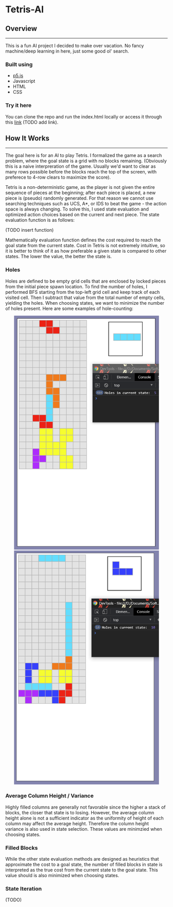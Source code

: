 # Tetris-AI

## Overview
* * *

This is a fun AI project I decided to make over vacation. No fancy machine/deep
learning in here, just some good ol' search. 

### Built using
* [p5.js](https://p5js.org/)
* Javascript 
* HTML
* CSS

### Try it here
You can clone the repo and run the index.html locally or access it through
this [link]() (TODO add link).

## How It Works
* * *
The goal here is for an AI to play Tetris. I formalized the game as a
search problem, where the goal state is a grid with no blocks remaining.
(Obviously this is a naive interpreration of the game. Usually we'd want to clear as 
many rows possible before the blocks reach the top of the screen, with preferece to 
4-row clears to maximize the score). 

Tetris is a non-deterministic game, as the player is not given the entire sequence 
of pieces at the beginning; after each piece is placed, a new piece is (pseudo) 
randomly generated. For that reason we cannot use searching techniques such as 
UCS, A*, or IDS to beat the game - the action space is always changing. To solve
this, I used state evaluation and optimized action choices based on the current
and next piece. The state evaluation function is as follows:

(TODO insert function)

Mathematically evaluation function defines the cost required to reach the goal state
from the current state. Cost in Tetris is not extremely intuitive, so it is better
to think of it as how preferable a given state is compared to other states. The 
lower the value, the better the state is.

### Holes
Holes are defined to be empty grid cells that are enclosed by locked pieces from 
the initial piece spawn location. To find the number of holes, I performed BFS 
starting from the top-left grid cell and keep track of each visited cell. Then I 
subtract that value from the total number of empty cells, yielding the holes. 
When choosing states, we want to minimize the number of holes present. 
Here are some examples of hole-counting:
<p align="center">
    <img src="assets/images/hole-ex-1.PNG" width=450 />
    <img src="assets/images/hole-ex-2.PNG" width=450 height=727/>  
</p>



### Average Column Height / Variance
Highly filled columns are generally not favorable since the higher a stack of blocks, 
the closer that state is to losing. However, the average column height alone is
not a sufficient indicator as the uniformity of height of each column may affect
the average height. Therefore the column height variance is also used in state
selection. These values are minimzied when choosing states.

### Filled Blocks
While the other state evaluation methods are designed as heuristics that 
approximate the cost to a goal state, the number of filled blocks in state is
interpreted as the true cost from the current state to the goal state. This value
should is also minimized when choosing states.

### State Iteration
(TODO)


